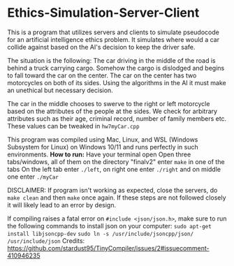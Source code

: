 # Ethics-Simulation-Server-Client


This is a program that utilizes servers and clients to simulate pseudocode for an artificial intelligence ethics problem. It simulates where would a car collide against based on the AI's decision to keep the driver safe.


The situation is the following: The car driving in the middle of the road is behind a truck carrying cargo. Somehow the cargo is dislodged and begins to fall toward the car on the center. The car on the center has two motorcycles on both of its sides. Using the algorithms in the AI it must make an unethical but necessary decision.


The car in the middle chooses to swerve to the right or left motorcycle based on the attributes of the people at the sides. We check for arbitrary attributes such as their age, criminal record, number of family members etc.
These values can be tweaked in ```hw7myCar.cpp```

This program was compiled using Mac, Linux, and WSL (Windows Subsystem for Linux) on Windows 10/11 and runs perfectly in such environments.
**How to run:**
Have your terminal open
Open three tabs/windows, all of them on the directory "finalv2"
enter ```make``` in one of the tabs
On the left tab enter ```./left```, on right one enter ```./right``` and on middle one enter ```./myCar```


DISCLAIMER: If program isn't working as expected, close the servers, do ```make clean``` and then ```make``` once again.
If these steps are not followed closely it will likely lead to an error by design.


If compiling raises a fatal error on ```#include <json/json.h>```, make sure to run the following commands to install json on your computer:
```sudo apt-get install libjsoncpp-dev```
```sudo ln -s /usr/include/jsoncpp/json/ /usr/include/json```
Credits: https://github.com/stardust95/TinyCompiler/issues/2#issuecomment-410946235
